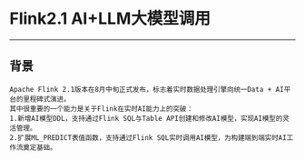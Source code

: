 
# Flink2.1 AI+LLM大模型调用

---

## 背景
```.text
Apache Flink 2.1版本在8月中旬正式发布，标志着实时数据处理引擎向统一Data + AI平台的里程碑式演进。
其中很重要的一个能力是关于Flink在实时AI能力上的突破：
1.新增AI模型DDL，支持通过Flink SQL与Table API创建和修改AI模型，实现AI模型的灵活管理。
2.扩展ML_PREDICT表值函数，支持通过Flink SQL实时调用AI模型，为构建端到端实时AI工作流奠定基础。
```



